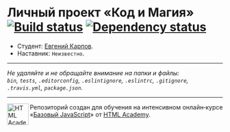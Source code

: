 # Личный проект «Код и Магия» [![Build status][travis-image]][travis-url] [![Dependency status][dependency-image]][dependency-url]

* Студент: [Евгений Карпов](https://up.htmlacademy.ru/javascript/7/user/70583).
* Наставник: `Неизвестно`.

---

_Не удаляйте и не обращайте внимание на папки и файлы:_<br>
_`bin`, `tests`, `.editorconfig`, `.eslintignore`, `.eslintrc`, `.gitignore`, `.travis.yml`, `package.json`._

---

<a href="https://htmlacademy.ru/intensive/javascript"><img align="left" width="50" height="50" title="HTML Academy" src="https://up.htmlacademy.ru/static/img/intensive/javascript/logo-for-github.svg"></a>

Репозиторий создан для обучения на интенсивном онлайн‑курсе «[Базовый JavaScript](https://htmlacademy.ru/intensive/javascript)» от [HTML Academy](https://htmlacademy.ru).

[travis-image]: https://travis-ci.org/htmlacademy-javascript/70583-code-and-magick.svg?branch=master
[travis-url]: https://travis-ci.org/htmlacademy-javascript/70583-code-and-magick
[dependency-image]: https://david-dm.org/htmlacademy-javascript/70583-code-and-magick.svg?style=flat-square
[dependency-url]: https://david-dm.org/htmlacademy-javascript/70583-code-and-magick
